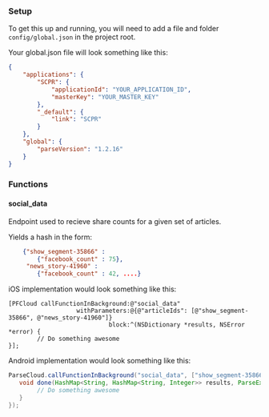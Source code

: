 ### Setup
To get this up and running, you will need to add a file and folder `config/global.json` in the project root.

Your global.json file will look something like this: 
```json
{
    "applications": {
        "SCPR": {
            "applicationId": "YOUR_APPLICATION_ID", 
            "masterKey": "YOUR_MASTER_KEY"
        }, 
        "_default": {
            "link": "SCPR"
        }
    }, 
    "global": {
        "parseVersion": "1.2.16"
    }
}
```


### Functions
#### social_data
Endpoint used to recieve share counts for a given set of articles.


Yields a hash in the form:
```json
    {"show_segment-35866" :  
        {"facebook_count" : 75},
     "news_story-41960" : 
        {"facebook_count" : 42, ....}
```

iOS implementation would look something like this:
```objc
[PFCloud callFunctionInBackground:@"social_data"
                   withParameters:@{@"articleIds": [@"show_segment-35866", @"news_story-41960"]}
                            block:^(NSDictionary *results, NSError *error) {
        // Do something awesome
}];
```

Android implementation would look something like this:
```java
ParseCloud.callFunctionInBackground("social_data", ["show_segment-35866", "news_story-41960"], new FunctionCallback<Object>() {
   void done(HashMap<String, HashMap<String, Integer>> results, ParseException e) {
        // Do something awesome
   }
});
```
